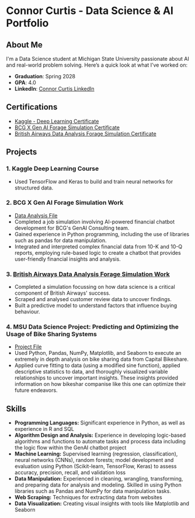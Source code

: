 # Connor Curtis - Data Science & AI Portfolio

## About Me

I'm a Data Science student at Michigan State University passionate about AI and real-world problem solving. Here’s a quick look at what I’ve worked on:

- **Graduation**: Spring 2028
- **GPA**: 4.0
- **LinkedIn**: [Connor Curtis LinkedIn](https://www.linkedin.com/in/connor-curtis-803028364/)

## Certifications

- [Kaggle - Deep Learning Certificate](https://github.com/connorcurtis6/ConnorCurtis-Portfolio/blob/main/Kaggle-%20Intro%20to%20Deep%20Learning%20Certificate.png?raw=true)
- [BCG X Gen AI Forage Simulation Certificate](https://github.com/connorcurtis6/ConnorCurtis-Portfolio/blob/main/Forage%20-%20BCG%20X%20Certificate%20(job%20simulation).pdf)
- [British Airways Data Analysis Forage Simulation Certificate](https://github.com/connorcurtis6/ConnorCurtis-Portfolio/blob/main/Forage%20-%20British%20Airways%20Certificate%20(job%20simulation).pdf)

## Projects

### 1. Kaggle Deep Learning Course
- Used TensorFlow and Keras to build and train neural networks for structured data.

### 2. BCG X Gen AI Forage Simulation Work
- [Data Analysis File](https://github.com/connorcurtis6/ConnorCurtis-Portfolio/blob/main/BCG%20X.ipynb)
- Completed a job simulation involving AI-powered financial chatbot development for BCG's GenAI Consulting team.
- Gained experience in Python programming, including the use of libraries such as pandas for data manipulation.
- Integrated and interpreted complex financial data from 10-K and 10-Q reports, employing rule-based logic to create a chatbot that provides user-friendly financial insights and analysis.

### 3. [British Airways Data Analysis Forage Simulation Work](forage-british-airways/README.md)
- Completed a simulation focussing on how data science is a critical component of British Airways' success.
- Scraped and analysed customer review data to uncover findings.
- Built a predictive model to understand factors that influence buying behaviour.

### 4. MSU Data Science Project: Predicting and Optimizing the Usage of Bike Sharing Systems
- [Project File](https://github.com/connorcurtis6/ConnorCurtis-Portfolio/blob/main/CMSE%20201%20Project.ipynb)
- Used Python, Pandas, NumPy, Matplotlib, and Seaborn to execute an extremely in depth analysis on bike sharing data from Capital Bikeshare.
- Applied curve fitting  to data (using a modified sine function), applied descriptive statistics to data, and thoroughly visualized variable relationships to uncover important insights. These insights provided information on how bikeshar companise like this one can optimize their future endeavors.


## Skills

- **Programming Languages:** Significant experience in Python, as well as experience in R and SQL
- **Algorithm Design and Analysis:** Experience in developing logic-based algorithms and functions to automate tasks and process data including the logic flow within the GenAI chatbot project
- **Machine Learning:** Supervised learning (regression, classification), neural networks (CNNs), random forests; model development and evaluation using Python (Scikit-learn, TensorFlow, Keras) to assess accuracy, precision, recall, and validation loss
- **Data Manipulation:** Experienced in cleaning, wrangling, transforming, and preparing data for analysis and modeling. Skilled in using Python libraries such as Pandas and NumPy for data manipulation tasks.
- **Web Scraping:** Techniques for extracting data from websites
- **Data Visualization:** Creating visual insights with tools like Matplotlib and Seaborn
